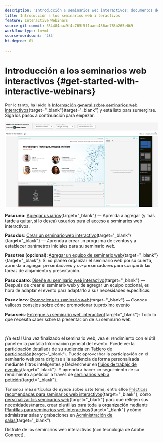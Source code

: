 ```yaml
---
description: 'Introducción a seminarios web interactivos: documentos de Marketo, documentación del producto'
title: Introducción a los seminarios web interactivos
feature: Interactive Webinars
source-git-commit: 384484aaa9f4c765f5f1aaee436ae783b265e069
workflow-type: tm+mt
source-wordcount: '283'
ht-degree: 0%

---
```


# Introducción a los seminarios web interactivos {#get-started-with-interactive-webinars}

Por lo tanto, ha leído la [Información general sobre seminarios web interactivos](/help/marketo/product-docs/demand-generation/events/interactive-webinars/interactive-webinars-overview.md){target="_blank"}{target="_blank"} y está listo para sumergirse. Siga los pasos a continuación para empezar.

![](assets/get-started-with-interactive-webinars-1.png)

<p>

**Paso uno**: [Agregar usuarios](/help/marketo/product-docs/demand-generation/events/interactive-webinars/user-and-license-management.md#add-a-user){target="_blank"} — Aprenda a agregar (y más tarde a quitar, si lo desea) usuarios para el acceso a seminarios web interactivos.

**Paso dos**: [Crear un seminario web interactivo](/help/marketo/product-docs/demand-generation/events/interactive-webinars/create-an-interactive-webinar.md){target="_blank"}{target="_blank"} — Aprenda a crear un programa de eventos y a establecer parámetros iniciales para su seminario web.

**Paso tres (opcional)**: [Agregar un equipo de seminario web](/help/marketo/product-docs/demand-generation/events/interactive-webinars/add-a-webinar-team.md){target="_blank"}{target="_blank"}: Si no planea organizar el seminario web por su cuenta, aprenda a agregar presentadores y co-presentadores para compartir las tareas de alojamiento y presentación.

**Paso cuatro**: [Diseñe su seminario web interactivo](/help/marketo/product-docs/demand-generation/events/interactive-webinars/designing-interactive-webinars.md){target="_blank"} — Después de crear el seminario web y de agregar un equipo opcional, es hora de adaptar el evento para adaptarlo a sus necesidades específicas.

**Paso cinco**: [Promociona tu seminario web](/help/marketo/product-docs/demand-generation/events/interactive-webinars/promoting-an-interactive-webinar.md){target="_blank"} — Conoce valiosos consejos sobre cómo promocionar tu próximo evento.

**Paso seis**: [Entregue su seminario web interactivo](/help/marketo/product-docs/demand-generation/events/interactive-webinars/deliver-an-interactive-webinar.md){target="_blank"}: Todo lo que necesita saber sobre la presentación de su seminario web.

<br>

¡Ya está! Una vez finalizado el seminario web, vea el rendimiento con el útil panel en la pantalla Información general del evento. Puede ver la participación detallada de su audiencia en [Tablero de participación](/help/marketo/product-docs/demand-generation/events/interactive-webinars/engagement-dashboard.md){target="_blank"}. Puede aprovechar la participación en el seminario web para dirigirse a la audiencia de forma personalizada mediante filtros inteligentes y Déclencheur en [flujos de trabajo de eventos](/help/marketo/product-docs/demand-generation/events/interactive-webinars/event-workflows.md){target="_blank"}. Y aprenda a hacer un seguimiento de su rendimiento a petición a través de [seminarios web a petición](/help/marketo/product-docs/demand-generation/events/interactive-webinars/on-demand-webinars.md){target="_blank"}.

Tenemos más artículos de ayuda sobre este tema, entre ellos [Prácticas recomendadas para seminarios web interactivos](/help/marketo/product-docs/demand-generation/events/interactive-webinars/best-practices-for-interactive-webinars.md){target="_blank"}, cómo [personalizar los seminarios web](/help/marketo/product-docs/demand-generation/events/interactive-webinars/customization.md){target="_blank"} para que reflejen sus necesidades/marca, crear plantillas para toda la organización mediante [Plantillas para seminarios web interactivos](/help/marketo/product-docs/demand-generation/events/interactive-webinars/templates.md){target="_blank"} y cómo administrar salas y grabaciones en [Administración de salas](/help/marketo/product-docs/demand-generation/events/interactive-webinars/room-management.md){target="_blank"}.

Disfrute de los seminarios web interactivos (con tecnología de Adobe Connect).
